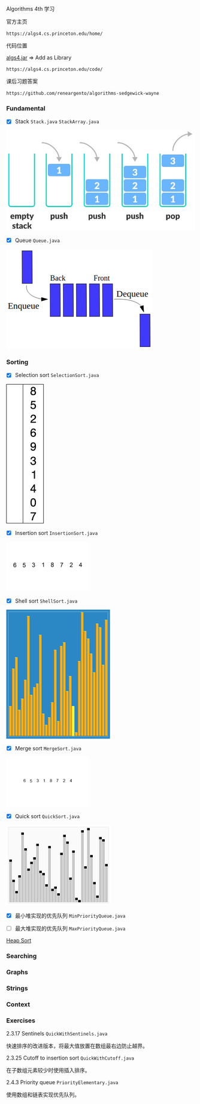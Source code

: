 Algorithms 4th 学习

官方主页

```
https://algs4.cs.princeton.edu/home/
```

代码位置

[algs4.jar](https://algs4.cs.princeton.edu/code/algs4.jar) => Add as Library

```
https://algs4.cs.princeton.edu/code/
```

课后习题答案

```
https://github.com/reneargento/algorithms-sedgewick-wayne
```

### Fundamental

- [x] Stack `Stack.java` `StackArray.java`

![Stack](../res/stack.jpeg)

- [x] Queue `Queue.java`

![Queue](../res/queue.png)

### Sorting

- [x] Selection sort `SelectionSort.java`

![Selection sort](../res/selection-sort.gif)

- [x] Insertion sort `InsertionSort.java`

![Insertion sort](../res/insertion-sort.gif)

- [x] Shell sort `ShellSort.java`

![Shell sort](../res/shellsort.gif)

- [x] Merge sort `MergeSort.java`

![Merge sort](../res/mergesort.gif)

- [x] Quick sort `QuickSort.java`

![Quick sort](../res/quicksort.gif)

- [x] 最小堆实现的优先队列 `MinPriorityQueue.java`

- [ ] 最大堆实现的优先队列 `MaxPriorityQueue.java`

[Heap Sort](../res/heapsort-trace.png)

### Searching

### Graphs

### Strings

### Context

### Exercises

2.3.17 Sentinels `QuickWithSentinels.java`

快速排序的改进版本，将最大值放置在数组最右边防止越界。

2.3.25 Cutoff to insertion sort `QuickWithCutoff.java`

在子数组元素较少时使用插入排序。

2.4.3 Priority queue `PriorityElementary.java`

使用数组和链表实现优先队列。
